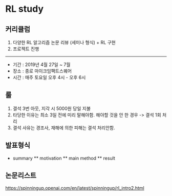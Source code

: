 # RL study

## 커리큘럼
1. 다양한 RL 알고리즘 논문 리뷰 (세미나 형식) + RL 구현
2. 프로젝트 진행

--------------------------------

* 기간 : 2019년 4월 27일 ~ 7월 
* 장소 : 종로 마이크임팩트스퀘어
* 시간 : 매주 토요일 오후 4시 - 오후 6시

## 룰
1. 결석 3번 아웃, 지각 시 5000원 당일 지불
2. 타당한 이유는 최소 3일 전에 미리 말해야함.
   해야할 것을 안 한 경우 -> 결석 1회 처리
3. 결석 사유는 경조사, 재해에 의한 피해는 결석 처리안함.

## 발표형식
* summary
  ** motivation
  ** main method
  ** result
  
## 논문리스트
https://spinningup.openai.com/en/latest/spinningup/rl_intro2.html

